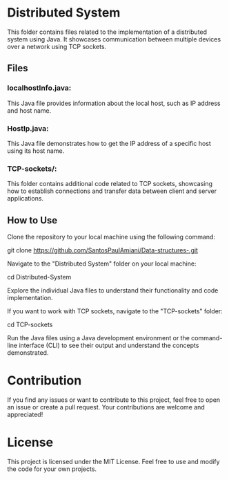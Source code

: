 
<h1>Distributed System</h1>

This folder contains files related to the implementation of a distributed system using Java. It showcases communication between multiple devices over a network using TCP sockets.

<h2>Files</h2>
<h3>localhostInfo.java:</h3> This Java file provides information about the local host, such as IP address and host name.
<h3>HostIp.java:</h3> This Java file demonstrates how to get the IP address of a specific host using its host name.
<h3>TCP-sockets/:</h3> This folder contains additional code related to TCP sockets, showcasing how to establish connections and transfer data between client and server applications.

<h2>How to Use</h2>

Clone the repository to your local machine using the following command:


git clone https://github.com/SantosPaulAmiani/Data-structures-.git

Navigate to the "Distributed System" folder on your local machine:


cd Distributed-System

Explore the individual Java files to understand their functionality and code implementation.

If you want to work with TCP sockets, navigate to the "TCP-sockets" folder:


cd TCP-sockets

Run the Java files using a Java development environment or the command-line interface (CLI) to see their output and understand the concepts demonstrated.

<h1>Contribution</h1>

If you find any issues or want to contribute to this project, feel free to open an issue or create a pull request. Your contributions are welcome and appreciated!

<h1>License</h1>

This project is licensed under the MIT License. Feel free to use and modify the code for your own projects.
